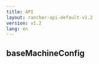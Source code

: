 ```yaml
---
title: API
layout: rancher-api-default-v1.2
version: v1.2
lang: en
---
```


## baseMachineConfig



<br>

